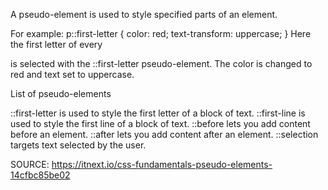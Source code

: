 A pseudo-element is used to style specified parts of an element.

For example:
p::first-letter {
  color: red;
  text-transform: uppercase;
}
Here the first letter of every <p> is selected with the ::first-letter pseudo-element. The color is changed to red and text set to uppercase.

List of pseudo-elements

::first-letter is used to style the first letter of a block of text.
::first-line is used to style the first line of a block of text.
::before lets you add content before an element.
::after lets you add content after an element.
::selection targets text selected by the user.

SOURCE: https://itnext.io/css-fundamentals-pseudo-elements-14cfbc85be02
